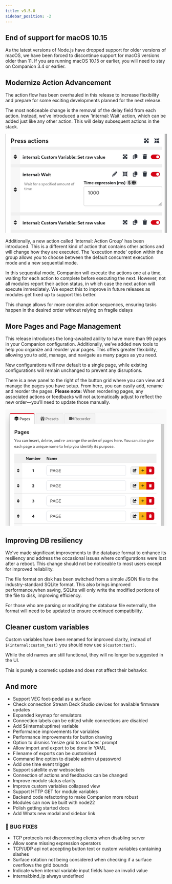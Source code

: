 ```yaml
---
title: v3.5.0
sidebar_position: -2
---
```


## End of support for macOS 10.15

As the latest versions of Node.js have dropped support for older versions of macOS, we have been forced to discontinue support for macOS versions older than 11. If you are running macOS 10.15 or earlier, you will need to stay on Companion 3.4 or earlier.

## Modernize Action Advancement

The action flow has been overhauled in this release to increase flexibility and prepare for some exciting developments planned for the next release.

The most noticeable change is the removal of the delay field from each action. Instead, we’ve introduced a new 'internal: Wait' action, which can be added just like any other action. This will delay subsequent actions in the stack.

![Wait action example](v3-5-0/action-wait.png?raw=true 'Wait action example')

Additionally, a new action called 'internal: Action Group' has been introduced. This is a different kind of action that contains other actions and will change how they are executed. The 'execution mode' option within the group allows you to choose between the default concurrent execution mode and a new sequential mode.

In this sequential mode, Companion will execute the actions one at a time, waiting for each action to complete before executing the next. However, not all modules report their action status, in which case the next action will execute immediately. We expect this to improve in future releases as modules get fixed up to support this better.

This change allows for more complex action sequences, ensuring tasks happen in the desired order without relying on fragile delays

## More Pages and Page Management

This release introduces the long-awaited ability to have more than 99 pages in your Companion configuration. Additionally, we’ve added new tools to help you organize and reorder your pages. This offers greater flexibility, allowing you to add, manage, and navigate as many pages as you need.

New configurations will now default to a single page, while existing configurations will remain unchanged to prevent any disruptions.

There is a new panel to the right of the button grid where you can view and manage the pages you have setup. From here, you can easily add, rename and reorder the pages. **Please note:** When reordering pages, any associated actions or feedbacks will not automatically adjust to reflect the new order—you’ll need to update those manually.

![Page sidebar](v3-5-0/page-sidebar.png?raw=true 'Page sidebar')

## Improving DB resiliency

We've made significant improvements to the database format to enhance its resiliency and address the occasional issues where configurations were lost after a reboot.
This change should not be noticeable to most users except for improved reliability.

The file format on disk has been switched from a simple JSON file to the industry-standard SQLite format. This also brings improved performance,when saving, SQLite will only write the modified portions of the file to disk, improving efficiency.

For those who are parsing or modifying the database file externally, the format will need to be updated to ensure continued compatibility.

## Cleaner custom variables

Custom variables have been renamed for improved clarity, instead of `$(internal:custom_test)` you should now use `$(custom:test)`.

While the old names are still functional, they will no longer be suggested in the UI.

This is purely a cosmetic update and does not affect their behavior.

## And more

- Support VEC foot-pedal as a surface
- Check connection Stream Deck Studio devices for available firmware updates
- Expanded keymap for emulators
- Connection labels can be edited while connections are disabled
- Add $(internal:uptime) variable
- Performance improvements for variables
- Performance improvements for button drawing
- Option to dismiss 'resize grid to surfaces' prompt
- Allow import and export to be done in YAML
- Filename of exports can be customised
- Command line option to disable admin ui password
- Add one time event trigger
- Support satellite over websockets
- Connection of actions and feedbacks can be changed
- Improve module status clarity
- Improve custom variables collapsed view
- Support HTTP GET for module variables
- Backend code refactoring to make Companion more robust
- Modules can now be built with node22
- Polish getting started docs
- Add Whats new modal and sidebar link

### 🐞 BUG FIXES

- TCP protocols not disconnecting clients when disabling server
- Allow some missing expression operators
- TCP/UDP api not accepting button text or custom variables containing slashes
- Surface rotation not being considered when checking if a surface overflows the grid bounds
- Indicate when internal variable input fields have an invalid value
- internal:bind_ip always undefined
